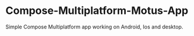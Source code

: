 # Compose-Multiplatform-Motus-App
Simple Compose Multiplatform app working on Android, Ios and desktop.
